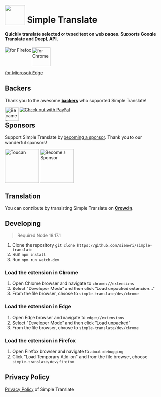 # <sub><img src="/src/icons/64.png" width=64px height=64px></sub> Simple Translate

#### Quickly translate selected or typed text on web pages. Supports Google Translate and DeepL API.

[<img src="other/promotion/badges/firefox.png" align="left" alt="for Firefox">](https://addons.mozilla.org/firefox/addon/simple-translate/)

[<img src="other/promotion/badges/chrome.png" alt="for Chrome" height="60px">](https://chrome.google.com/webstore/detail/simple-translate/ibplnjkanclpjokhdolnendpplpjiace)

[for Microsoft Edge](https://microsoftedge.microsoft.com/addons/detail/cllnohpbfenopiakdcjmjcbaeapmkcdl)

## Backers

Thank you to the awesome **[backers](https://github.com/sienori/simple-translate/blob/master/BACKERS.md)** who supported Simple Translate!

[<img src="other/promotion/badges/patreon.png" alt="Became a Patreon" height="44px" align="left">](https://www.patreon.com/sienori)
[<img src="other/promotion/badges/paypal.png" alt="Check out with PayPal">](https://www.paypal.me/sienoriExt)

## Sponsors

Support Simple Translate by [becoming a sponsor](https://www.patreon.com/join/sienori). Thank you to our wonderful sponsors!

[<img src="docs/img/toucan.png" alt="Toucan" height=110px align="left">](https://jointoucan.com/partners/tab-session-manager)

[<img src="docs/img/becomeSponsor.png" alt="Become a Sponsor" height=110px>](https://www.patreon.com/join/sienori)

## Translation

You can contribute by translating Simple Translate on **[Crowdin](https://crowdin.com/project/simple-translate)**.

## Developing

> Required Node 18.17.1

1. Clone the repository `git clone https://github.com/sienori/simple-translate`
2. Run `npm install`
3. Run `npm run watch-dev`

### Load the extension in Chrome

1. Open Chrome browser and navigate to `chrome://extensions`
2. Select "Developer Mode" and then click "Load unpacked extension..."
3. From the file browser, choose to `simple-translate/dev/chrome`

### Load the extension in Edge

1. Open Edge browser and navigate to `edge://extensions`
2. Select "Developer Mode" and then click "Load unpacked"
3. From the file browser, choose to `simple-translate/dev/chrome`

### Load the extension in Firefox

1. Open Firefox browser and navigate to `about:debugging`
2. Click "Load Temporary Add-on" and from the file browser, choose `simple-translate/dev/firefox`

## Privacy Policy

[Privacy Policy](https://simple-translate.sienori.com/privacy-policy) of Simple Translate
